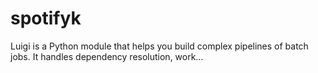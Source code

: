# spotifyk
Luigi is a Python module that helps you build complex pipelines of batch jobs. It handles dependency resolution, work…

